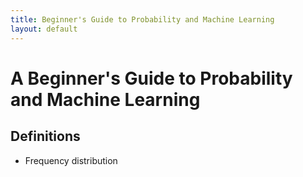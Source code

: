 ```yaml
---
title: Beginner's Guide to Probability and Machine Learning
layout: default
---
```


# A Beginner's Guide to Probability and Machine Learning

## Definitions

* Frequency distribution
